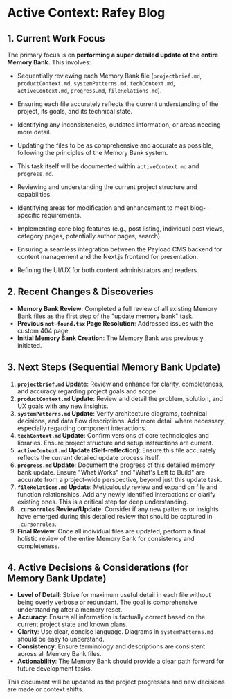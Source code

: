 # Active Context: Rafey Blog

## 1. Current Work Focus

The primary focus is on **performing a super detailed update of the entire Memory Bank.** This involves:

*   Sequentially reviewing each Memory Bank file (`projectbrief.md`, `productContext.md`, `systemPatterns.md`, `techContext.md`, `activeContext.md`, `progress.md`, `fileRelations.md`).
*   Ensuring each file accurately reflects the current understanding of the project, its goals, and its technical state.
*   Identifying any inconsistencies, outdated information, or areas needing more detail.
*   Updating the files to be as comprehensive and accurate as possible, following the principles of the Memory Bank system.
*   This task itself will be documented within `activeContext.md` and `progress.md`.

*   Reviewing and understanding the current project structure and capabilities.
*   Identifying areas for modification and enhancement to meet blog-specific requirements.
*   Implementing core blog features (e.g., post listing, individual post views, category pages, potentially author pages, search).
*   Ensuring a seamless integration between the Payload CMS backend for content management and the Next.js frontend for presentation.
*   Refining the UI/UX for both content administrators and readers.

## 2. Recent Changes & Discoveries

*   **Memory Bank Review**: Completed a full review of all existing Memory Bank files as the first step of the "update memory bank" task.
*   **Previous `not-found.tsx` Page Resolution**: Addressed issues with the custom 404 page.
*   **Initial Memory Bank Creation**: The Memory Bank was previously initiated.

## 3. Next Steps (Sequential Memory Bank Update)

1.  **`projectbrief.md` Update**: Review and enhance for clarity, completeness, and accuracy regarding project goals and scope.
2.  **`productContext.md` Update**: Review and detail the problem, solution, and UX goals with any new insights.
3.  **`systemPatterns.md` Update**: Verify architecture diagrams, technical decisions, and data flow descriptions. Add more detail where necessary, especially regarding component interactions.
4.  **`techContext.md` Update**: Confirm versions of core technologies and libraries. Ensure project structure and setup instructions are current.
5.  **`activeContext.md` Update (Self-reflection)**: Ensure this file accurately reflects the *current* detailed update process itself.
6.  **`progress.md` Update**: Document the progress of this detailed memory bank update. Ensure "What Works" and "What's Left to Build" are accurate from a project-wide perspective, beyond just this update task.
7.  **`fileRelations.md` Update**: Meticulously review and expand on file and function relationships. Add any newly identified interactions or clarify existing ones. This is a critical step for deep understanding.
8.  **`.cursorrules` Review/Update**: Consider if any new patterns or insights have emerged during this detailed review that should be captured in `.cursorrules`.
9.  **Final Review**: Once all individual files are updated, perform a final holistic review of the entire Memory Bank for consistency and completeness.

## 4. Active Decisions & Considerations (for Memory Bank Update)

*   **Level of Detail**: Strive for maximum useful detail in each file without being overly verbose or redundant. The goal is comprehensive understanding after a memory reset.
*   **Accuracy**: Ensure all information is factually correct based on the current project state and known plans.
*   **Clarity**: Use clear, concise language. Diagrams in `systemPatterns.md` should be easy to understand.
*   **Consistency**: Ensure terminology and descriptions are consistent across all Memory Bank files.
*   **Actionability**: The Memory Bank should provide a clear path forward for future development tasks.

This document will be updated as the project progresses and new decisions are made or context shifts.